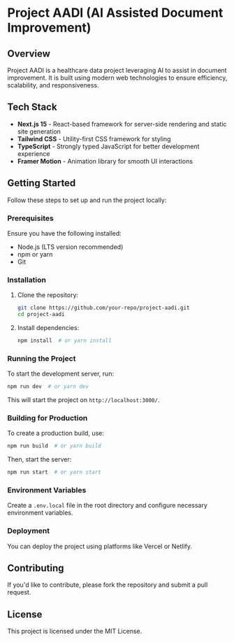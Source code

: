 # Project AADI (AI Assisted Document Improvement)

## Overview

Project AADI is a healthcare data project leveraging AI to assist in document improvement. It is built using modern web technologies to ensure efficiency, scalability, and responsiveness.

## Tech Stack

- **Next.js 15** - React-based framework for server-side rendering and static site generation
- **Tailwind CSS** - Utility-first CSS framework for styling
- **TypeScript** - Strongly typed JavaScript for better development experience
- **Framer Motion** - Animation library for smooth UI interactions

## Getting Started

Follow these steps to set up and run the project locally:

### Prerequisites

Ensure you have the following installed:

- Node.js (LTS version recommended)
- npm or yarn
- Git

### Installation

1. Clone the repository:

   ```bash
   git clone https://github.com/your-repo/project-aadi.git
   cd project-aadi
   ```

2. Install dependencies:

   ```bash
   npm install  # or yarn install
   ```

### Running the Project

To start the development server, run:

```bash
npm run dev  # or yarn dev
```

This will start the project on `http://localhost:3000/`.

### Building for Production

To create a production build, use:

```bash
npm run build  # or yarn build
```

Then, start the server:

```bash
npm run start  # or yarn start
```

### Environment Variables

Create a `.env.local` file in the root directory and configure necessary environment variables.

### Deployment

You can deploy the project using platforms like Vercel or Netlify.

## Contributing

If you'd like to contribute, please fork the repository and submit a pull request.

## License

This project is licensed under the MIT License.
